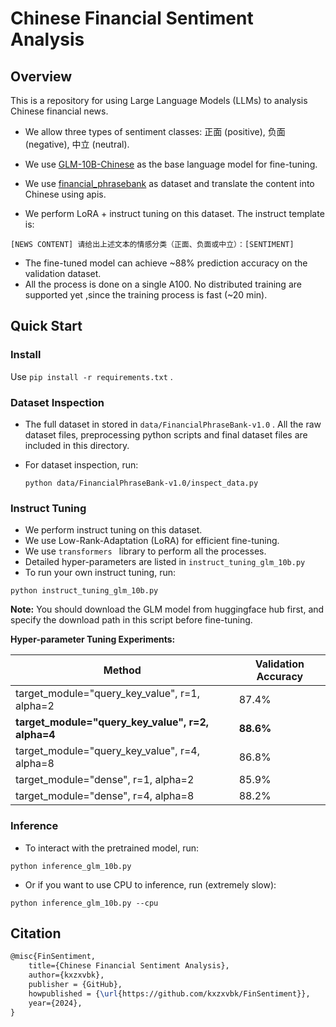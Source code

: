 # Chinese Financial Sentiment Analysis

## Overview

This is a repository for using Large Language Models (LLMs) to analysis Chinese financial news.

- We allow three types of sentiment classes: 正面 (positive), 负面 (negative), 中立 (neutral).

- We use [GLM-10B-Chinese](https://huggingface.co/THUDM/glm-10b-chinese) as the base language model for fine-tuning.
- We use [financial_phrasebank](https://huggingface.co/datasets/financial_phrasebank) as dataset and translate the content into Chinese using apis.
- We perform LoRA + instruct tuning on this dataset. The instruct template is:

```
[NEWS CONTENT] 请给出上述文本的情感分类（正面、负面或中立）：[SENTIMENT]
```

- The fine-tuned model can achieve ~88% prediction accuracy on the validation dataset.
- All the process is done on a single A100. No distributed training are supported yet ,since the training process is fast (~20 min).

## Quick Start

### Install

Use ``pip install -r requirements.txt`` .

### Dataset Inspection

- The full dataset in stored in ``data/FinancialPhraseBank-v1.0`` . All the raw dataset files, preprocessing python scripts and final dataset files are included in this directory.

- For dataset inspection, run:

  ```shell
  python data/FinancialPhraseBank-v1.0/inspect_data.py
  ```

### Instruct Tuning

- We perform instruct tuning on this dataset.
- We use Low-Rank-Adaptation (LoRA) for efficient fine-tuning.
- We use ``transformers `` library to perform all the processes.
- Detailed hyper-parameters are listed in ``instruct_tuning_glm_10b.py``
- To run your own instruct tuning, run:

```
python instruct_tuning_glm_10b.py
```

**Note:** You should download the GLM model from huggingface hub first, and specify the download path in this script before fine-tuning.

**Hyper-parameter Tuning Experiments:**

| Method                                            | Validation Accuracy |
| ------------------------------------------------- | ------------------- |
| target_module="query_key_value", r=1, alpha=2     | 87.4%               |
| **target_module="query_key_value", r=2, alpha=4** | **88.6%**           |
| target_module="query_key_value", r=4, alpha=8     | 86.8%               |
| target_module="dense", r=1, alpha=2               | 85.9%               |
| target_module="dense", r=4, alpha=8               | 88.2%               |

### Inference

- To interact with the pretrained model, run:

```
python inference_glm_10b.py
```

- Or if you want to use CPU to inference, run (extremely slow):

```
python inference_glm_10b.py --cpu
```

## Citation

```latex
@misc{FinSentiment,
    title={Chinese Financial Sentiment Analysis},
    author={kxzxvbk},
    publisher = {GitHub},
    howpublished = {\url{https://github.com/kxzxvbk/FinSentiment}},
    year={2024},
}
```

